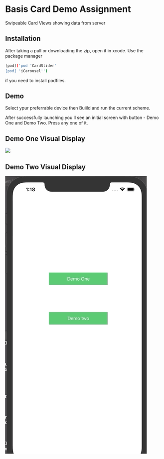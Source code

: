 # Basis Card Demo Assignment
 Swipeable Card Views showing data from server
 
 ## Installation
 After taking a pull or downloading the zip, open it in xcode.
 Use the package manager 
 ```bash
 [pod]('pod 'CardSlider'
 [pod] 'iCarousel'')
 ```
 
 if you need to install podfiles.
 
## Demo
Select ypur preferrable device then Buiild and run the current scheme.

After successfully launching you'll see an initial screen with button - Demo One and Demo Two.
Press any one of it.

## Demo One Visual Display
![](demoOne.gif)


## Demo Two Visual Display
![](demoTwo.gif)


